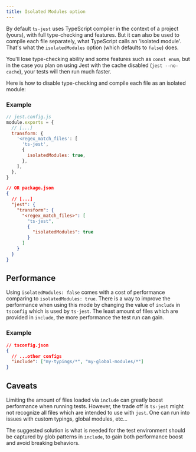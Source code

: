 ```yaml
---
title: Isolated Modules option
---
```


By default `ts-jest` uses TypeScript compiler in the context of a project (yours), with full type-checking and features.
But it can also be used to compile each file separately, what TypeScript calls an 'isolated module'.
That's what the `isolatedModules` option (which defaults to `false`) does.

You'll lose type-checking ability and some features such as `const enum`, but in the case you plan on using Jest with the cache disabled (`jest --no-cache`), your tests will then run much faster.

Here is how to disable type-checking and compile each file as an isolated module:

### Example

```js
// jest.config.js
module.exports = {
  // [...]
  transform: {
    '<regex_match_files': [
      'ts-jest',
      {
        isolatedModules: true,
      },
    ],
  },
}
```

```json
// OR package.json
{
  // [...]
  "jest": {
    "transform": {
      "<regex_match_files>": [
        "ts-jest",
        {
          "isolatedModules": true
        }
      ]
    }
  }
}
```

## Performance

Using `isolatedModules: false` comes with a cost of performance comparing to `isolatedModules: true`. There is a way
to improve the performance when using this mode by changing the value of `include` in `tsconfig` which is used by `ts-jest`.
The least amount of files which are provided in `include`, the more performance the test run can gain.

### Example

```json
// tsconfig.json
{
  // ...other configs
  "include": ["my-typings/*", "my-global-modules/*"]
}
```

## Caveats

Limiting the amount of files loaded via `include` can greatly boost performance when running tests. However, the trade off
is `ts-jest` might not recognize all files which are intended to use with `jest`. One can run into issues with custom typings,
global modules, etc...

The suggested solution is what is needed for the test environment should be captured by
glob patterns in `include`, to gain both performance boost and avoid breaking behaviors.

